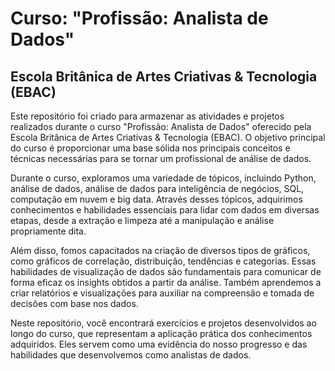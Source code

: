 # Curso: "Profissão: Analista de Dados"
## Escola Britânica de Artes Criativas & Tecnologia (EBAC)

Este repositório foi criado para armazenar as atividades e projetos realizados durante o curso "Profissão: Analista de Dados" oferecido pela Escola Britânica de Artes Criativas & Tecnologia (EBAC). O objetivo principal do curso é proporcionar uma base sólida nos principais conceitos e técnicas necessárias para se tornar um profissional de análise de dados.

Durante o curso, exploramos uma variedade de tópicos, incluindo Python, análise de dados, análise de dados para inteligência de negócios, SQL, computação em nuvem e big data. Através desses tópicos, adquirimos conhecimentos e habilidades essenciais para lidar com dados em diversas etapas, desde a extração e limpeza até a manipulação e análise propriamente dita.

Além disso, fomos capacitados na criação de diversos tipos de gráficos, como gráficos de correlação, distribuição, tendências e categorias. Essas habilidades de visualização de dados são fundamentais para comunicar de forma eficaz os insights obtidos a partir da análise. Também aprendemos a criar relatórios e visualizações para auxiliar na compreensão e tomada de decisões com base nos dados.

Neste repositório, você encontrará exercícios e projetos desenvolvidos ao longo do curso, que representam a aplicação prática dos conhecimentos adquiridos. Eles servem como uma evidência do nosso progresso e das habilidades que desenvolvemos como analistas de dados.
